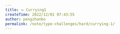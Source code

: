 ```yaml
---
title: ➖ Currying1
createTime: 2022/12/01 07:43:55
author: pengzhanbo
permalink: /note/type-challenges/hard/currying-1/
---
```

